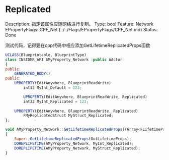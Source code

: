 # Replicated

Description: 指定该属性应随网络进行复制。
Type: bool
Feature: Network
EPropertyFlags: CPF_Net (../../Flags/EPropertyFlags/CPF_Net.md)
Status: Done

测试代码，记得要在cpp代码中相应添加GetLifetimeReplicatedProps函数

```jsx
UCLASS(Blueprintable, BlueprintType)
class INSIDER_API AMyProperty_Network :public AActor
{
public:
	GENERATED_BODY()
public:
	UPROPERTY(EditAnywhere, BlueprintReadWrite)
		int32 MyInt_Default = 123;

		UPROPERTY(EditAnywhere, BlueprintReadWrite, Replicated)
		int32 MyInt_Replicated = 123;
		
	UPROPERTY(EditAnywhere, BlueprintReadWrite, Replicated)
		FMyReplicatedStruct MyStruct_Replicated;
};

void AMyProperty_Network::GetLifetimeReplicatedProps(TArray<FLifetimeProperty>& OutLifetimeProps) const
{
	Super::GetLifetimeReplicatedProps(OutLifetimeProps);
	DOREPLIFETIME(AMyProperty_Network, MyInt_Replicated);
	DOREPLIFETIME(AMyProperty_Network, MyStruct_Replicated);
}
```